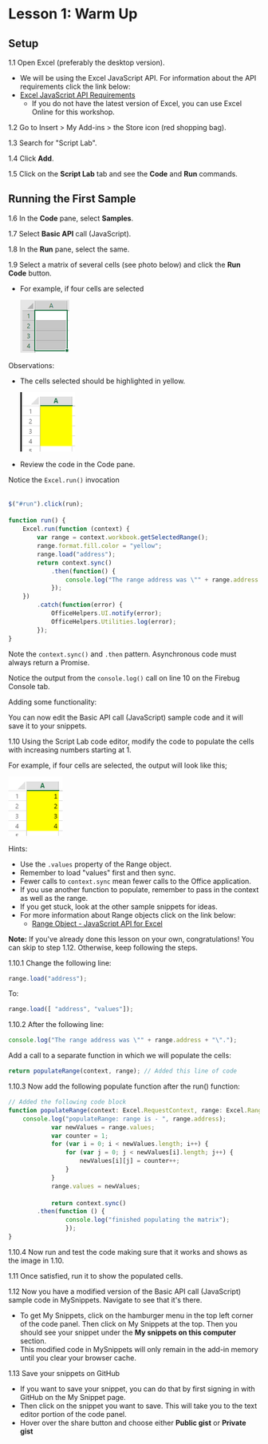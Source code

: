 # Lesson 1: Warm Up


## Setup

1.1 Open Excel (preferably the desktop version).

* We will be using the Excel JavaScript API. For information about the API requirements click the link below:
* [Excel JavaScript API Requirements](https://github.com/OfficeDev/office-js-docs/blob/master/reference/requirement-sets/excel-api-requirement-sets.md)
    * If you do not have the latest version of Excel, you can use Excel Online for this workshop.

1.2 Go to Insert > My Add-ins > the Store icon (red shopping bag).

1.3 Search for "Script Lab".

1.4 Click **Add**.

1.5 Click on the **Script Lab** tab and see the  **Code** and **Run** commands.


## Running the First Sample

1.6 In the **Code** pane, select **Samples**.

1.7 Select **Basic API** call (JavaScript).

1.8 In the **Run** pane, select the same.

1.9 Select a matrix of several cells (see photo below) and click the **Run Code** button.
* For example, if four cells are selected

    ![alt text](Lesson_01_01.png "Selected cells")

Observations:

* The cells selected should be highlighted in yellow.

    ![alt text](Lesson_01_02.PNG "Highlighted cells")

* Review the code in the Code pane.

Notice the ```Excel.run()``` invocation
```javascript

$("#run").click(run);

function run() {
    Excel.run(function (context) {
        var range = context.workbook.getSelectedRange();
        range.format.fill.color = "yellow";
        range.load("address");
        return context.sync()
            .then(function() {
                console.log("The range address was \"" + range.address + "\".");
            });
    })
        .catch(function(error) {
            OfficeHelpers.UI.notify(error);
            OfficeHelpers.Utilities.log(error);
        });
}
```
Note the ```context.sync()``` and ```.then``` pattern. Asynchronous code must always
return a Promise.

Notice the output from the ```console.log()``` call on line 10 on the Firebug
Console tab.

Adding some functionality:

You can now edit the Basic API call (JavaScript) sample code and it will save it to your snippets.

1.10 Using the Script Lab code editor, modify the code to populate the cells with increasing numbers starting at 1.

For example, if four cells are selected, the output will look like this;

![alt text](lesson_01_03.png "Highlighted cells with values")

Hints:

* Use the ```.values``` property of the Range object.
* Remember to load "values" first and then sync.
* Fewer calls to ```context.sync``` mean fewer calls to the Office application.
* If you use another function to populate, remember to pass in the context as well as the range.
* If you get stuck, look at the other sample snippets for ideas.
* For more information about Range objects click on the link below:
    * [Range Object - JavaScript API for Excel](https://github.com/OfficeDev/office-js-docs/blob/master/reference/excel/range.md)

**Note:** If you've already done this lesson on your own, congratulations! You can skip to step 1.12. Otherwise, keep following the steps.

1.10.1 Change the following line: 

```javascript
range.load("address");
```

To: 

```javascript
range.load([ "address", "values"]);
```

1.10.2 After the following line:

```javascript
console.log("The range address was \"" + range.address + "\".");
```

Add a call to a separate function in which we will populate the cells:

```javascript
return populateRange(context, range); // Added this line of code
```

1.10.3 Now add the following populate function after the run() function:

```javascript
// Added the following code block
function populateRange(context: Excel.RequestContext, range: Excel.Range) {
    console.log("populateRange: range is - ", range.address);
            var newValues = range.values;
            var counter = 1;
            for (var i = 0; i < newValues.length; i++) {
                for (var j = 0; j < newValues[i].length; j++) {
                    newValues[i][j] = counter++;
                }
            }
            range.values = newValues;

            return context.sync()
	    .then(function () {
			    console.log("finished populating the matrix");
			    });
}
```

1.10.4 Now run and test the code making sure that it works and shows as the image in 1.10.

1.11 Once satisfied, run it to show the populated cells.

1.12 Now you have a modified version of the Basic API call (JavaScript) sample code in MySnippets. Navigate to see that it's there.
* To get My Snippets, click on the hamburger menu in the top left corner of the code panel. Then click on My Snippets at the top. Then you should see your snippet under the **My snippets on this computer** section.
* This modified code in MySnippets will only remain in the add-in memory until you clear your browser cache.

1.13 Save your snippets on GitHub
* If you want to save your snippet, you can do that by first signing in with GitHub on the My Snippet page.
* Then click on the snippet you want to save. This will take you to the text editor portion of the code panel. 
* Hover over the share button and choose either **Public gist** or **Private gist**



